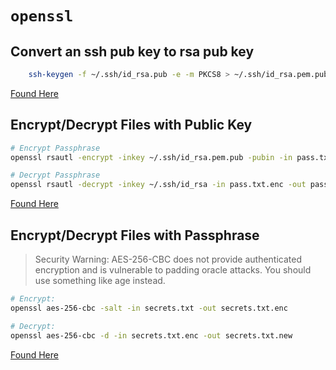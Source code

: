 # `openssl`

## Convert an ssh pub key to rsa pub key
```sh
	ssh-keygen -f ~/.ssh/id_rsa.pub -e -m PKCS8 > ~/.ssh/id_rsa.pem.pub
```
[Found Here](https://superuser.com/a/576558)

## Encrypt/Decrypt Files with Public Key
```sh
# Encrypt Passphrase
openssl rsautl -encrypt -inkey ~/.ssh/id_rsa.pem.pub -pubin -in pass.txt -out pass.txt.enc

# Decrypt Passphrase
openssl rsautl -decrypt -inkey ~/.ssh/id_rsa -in pass.txt.enc -out pass.txt
```
[Found Here](https://kulkarniamit.github.io/whatwhyhow/howto/encrypt-decrypt-file-using-rsa-public-private-keys.html)

## Encrypt/Decrypt Files with Passphrase

> Security Warning: AES-256-CBC does not provide authenticated encryption and is vulnerable to padding oracle attacks. You should use something like age instead.
```sh
# Encrypt:
openssl aes-256-cbc -salt -in secrets.txt -out secrets.txt.enc

# Decrypt:
openssl aes-256-cbc -d -in secrets.txt.enc -out secrets.txt.new
```
[Found Here](https://stackoverflow.com/a/16056298/11891816)
